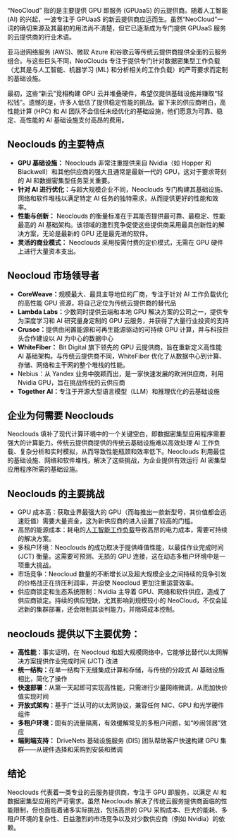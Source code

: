 <font style="color:rgb(0, 0, 0);">“NeoCloud” 指的是主要提供 GPU 即服务 (GPUaaS) 的云提供商。随着人工智能 (AI) 的兴起，一波专注于 GPUaaS 的新云提供商应运而生。虽然“NeoCloud”一词的确切来源及其最初的用法尚不清楚，但它已逐渐成为专门提供 GPUaaS 服务的云提供商的行业术语。</font>

<font style="color:rgb(0, 0, 0);">亚马逊网络服务 (AWS)、微软 Azure 和谷歌云等传统云提供商提供全面的云服务组合。与这些巨头不同，NeoClouds 专注于提供专门针对数据密集型工作负载（尤其是与人工智能、机器学习 (ML) 和分析相关的工作负载）的严苛要求而定制的基础设施。</font>

<font style="color:rgb(0, 0, 0);">最初，这些“新云”竞相构建 GPU 云并堆叠硬件，希望仅提供基础设施并赚取“轻松钱”。遗憾的是，许多人低估了提供稳定性能的挑战。留下来的供应商明白，高性能计算 (HPC) 和 AI 团队不会信任未经优化的基础设施，他们愿意为可靠、稳定、高性能的 AI 基础设施支付高昂的费用。</font>

## <font style="color:rgb(0, 0, 0);">Neoclouds 的主要特点</font>

- **<font style="color:rgb(0, 0, 0);">GPU 基础设施：</font>**<font style="color:rgb(0, 0, 0);"> </font><font style="color:rgb(0, 0, 0);">Neoclouds 非常注重提供来自 Nvidia（如 Hopper 和 Blackwell）和其他供应商的强大且通常是最新一代的 GPU，这对于要求苛刻的 AI 和数据密集型任务至关重要。</font>
- **<font style="color:rgb(0, 0, 0);">针对 AI 进行优化：</font>**<font style="color:rgb(0, 0, 0);">与超大规模企业不同，Neoclouds 专门构建其基础设施、网络和软件堆栈以满足特定 AI 任务的独特需求，从而提供更好的性能和效率。</font>
- **<font style="color:rgb(0, 0, 0);">性能与创新：</font>**<font style="color:rgb(0, 0, 0);"> </font><font style="color:rgb(0, 0, 0);">Neoclouds 的衡量标准在于其能否提供最可靠、最稳定、性能最高的 AI 基础架构。该领域的激烈竞争促使这些提供商采用最具创新性的解决方案，无论是最新的 GPU 还是最先进的软件。</font>
- **<font style="color:rgb(0, 0, 0);">灵活的商业模式：</font>**<font style="color:rgb(0, 0, 0);"> </font><font style="color:rgb(0, 0, 0);">Neoclouds 采用按需付费的定价模式，无需在 GPU 硬件上进行大量资本支出。</font>

## <font style="color:rgb(0, 0, 0);">Neocloud 市场领导者</font>

- **<font style="color:rgb(0, 0, 0);">CoreWeave：</font>**<font style="color:rgb(0, 0, 0);">规模最大、最具主导地位的厂商，专注于针对 AI 工作负载优化的高性能 GPU 资源，将自己定位为传统云提供商的替代品</font>
- **<font style="color:rgb(0, 0, 0);">Lambda Labs：</font>**<font style="color:rgb(0, 0, 0);">少数同时提供云端和本地 GPU 解决方案的公司之一，提供专为深度学习和 AI 研究量身定制的 GPU 云服务，并获得了大量行业投资的支持</font>
- **<font style="color:rgb(0, 0, 0);">Crusoe：</font>**<font style="color:rgb(0, 0, 0);">提供由闲置能源和可再生能源驱动的可持续 GPU 计算，并与科技巨头合作建设以 AI 为中心的数据中心</font>
- **<font style="color:rgb(0, 0, 0);">WhiteFiber：</font>**<font style="color:rgb(0, 0, 0);"> </font><font style="color:rgb(0, 0, 0);">Bit Digital 旗下领先的 GPU 云提供商，旨在重新定义高性能 AI 基础架构。与传统云提供商不同，WhiteFiber 优化了从数据中心到计算、存储、网络和主干网的整个堆栈的性能。</font>
- <font style="color:rgb(0, 0, 0);">Nebius：从 Yandex 业务中脱颖而出，是一家快速发展的欧洲供应商，利用 Nvidia GPU，旨在挑战传统的云供应商</font>
- **<font style="color:rgb(0, 0, 0);">Together AI：</font>**<font style="color:rgb(0, 0, 0);">专注于开源大型语言模型（LLM）和推理优化的云基础设施</font>

## <font style="color:rgb(0, 0, 0);">企业为何需要 Neoclouds</font>

<font style="color:rgb(0, 0, 0);">Neoclouds 填补了现代计算环境中的一个关键空白，即数据密集型应用程序需要强大的计算能力。传统云提供商提供的传统云基础设施难以高效处理 AI 工作负载、复杂分析和实时模拟，从而导致性能瓶颈和效率低下。Neoclouds 利用最佳的基础设施、网络和软件堆栈，解决了这些挑战，为企业提供有效运行 AI 密集型应用程序所需的基础设施。</font>

## <font style="color:rgb(0, 0, 0);">Neoclouds 的主要挑战</font>

- <font style="color:rgb(0, 0, 0);">GPU 成本高：获取业界最强大的 GPU（而每推出一款新型号，其价值都会迅速贬值）需要大量资金，这为新供应商的进入设置了较高的门槛。</font>
- <font style="color:rgb(0, 0, 0);">高昂的能源成本：耗电的</font>[<font style="color:rgb(0, 0, 0);">人工智能工作负载</font>](https://drivenets.com/blog/reduce-ai-job-completion-time-with-ddc/)<font style="color:rgb(0, 0, 0);">导致高昂的电力成本，需要可持续的解决方案。</font>
- <font style="color:rgb(0, 0, 0);">多租户环境：Neoclouds 的成功取决于提供峰值性能，以最佳作业完成时间 (JCT) 衡量。这需要可预测、无损的 GPU 连接，这在动态多租户环境中是一项重大挑战。</font>
- <font style="color:rgb(0, 0, 0);">市场竞争：Neocloud 数量的不断增长以及超大规模企业之间持续的竞争引发的价格战正在挤压利润率，并迫使 Neocloud 更加注重运营效率。</font>
- <font style="color:rgb(0, 0, 0);">供应商锁定和生态系统限制：Nvidia 主导着 GPU、网络和软件供应，造成了供应商锁定。持续的供应短缺，尤其影响到规模较小的 NeoCloud，不仅会延迟新的集群部署，还会限制其谈判能力，并阻碍成本控制。</font>

## <font style="color:rgb(0, 0, 0);">neoclouds 提供以下主要优势：</font>

- **<font style="color:rgb(0, 0, 0);">高性能：</font>**<font style="color:rgb(0, 0, 0);">事实证明，在 Neocloud 和超大规模网络中，它能够比替代以太网解决方案提供作业完成时间 (JCT) 改进</font>
- **<font style="color:rgb(0, 0, 0);">统一结构：</font>**<font style="color:rgb(0, 0, 0);">在单一结构下无缝集成计算和存储，与传统的分段式 AI 基础设施相比，简化了操作</font>
- **<font style="color:rgb(0, 0, 0);">快速部署：</font>**<font style="color:rgb(0, 0, 0);">从第一天起即可实现高性能，只需进行少量网络微调，从而加快价值实现时间</font>
- **<font style="color:rgb(0, 0, 0);">开放式架构：</font>**<font style="color:rgb(0, 0, 0);">基于广泛认可的以太网协议，兼容任何 NIC、GPU 和光学硬件组件</font>
- **<font style="color:rgb(0, 0, 0);">多租户环境：</font>**<font style="color:rgb(0, 0, 0);">固有的流量隔离，有效缓解常见的多租户问题，如“吵闹邻居”效应</font>
- **<font style="color:rgb(0, 0, 0);">端到端支持：</font>**<font style="color:rgb(0, 0, 0);"> </font><font style="color:rgb(0, 0, 0);">DriveNets 基础设施服务 (DIS) 团队帮助客户快速构建 GPU 集群——从硬件选择和采购到安装和微调</font>

## <font style="color:rgb(0, 0, 0);">结论</font>

<font style="color:rgb(0, 0, 0);">Neoclouds 代表着一类专业的云服务提供商，专注于 GPU 即服务，以满足 AI 和数据密集型应用的严苛需求。虽然 Neoclouds 解决了传统云服务提供商面临的性能限制，但也面临着诸多实际挑战，包括高昂的 GPU 采购成本、巨大的能耗、多租户环境的复杂性、日益激烈的市场竞争以及对少数供应商（例如 Nvidia）的依赖。</font>
